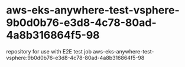 # aws-eks-anywhere-test-vsphere-9b0d0b76-e3d8-4c78-80ad-4a8b316864f5-98
repository for use with E2E test job aws-eks-anywhere-test-vsphere:9b0d0b76-e3d8-4c78-80ad-4a8b316864f5-98
